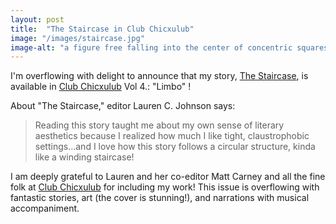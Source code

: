 ```yaml
---
layout: post
title:  "The Staircase in Club Chicxulub"
image: "/images/staircase.jpg"
image-alt: "a figure free falling into the center of concentric squares resembling converging staircases"
---
```

I'm overflowing with delight to announce that my story, [The Staircase](https://clubchicxulub.com/club-chicxulub-journal-vol-4-limbo/#elementor-toc__heading-anchor-15), is available in [Club Chicxulub](https://clubchicxulub.com/club-chicxulub-journal-vol-4-limbo/) Vol 4.: "Limbo" !

About "The Staircase," editor Lauren C. Johnson says:
> Reading this story taught me about my own sense of literary aesthetics because I realized how much I like tight, claustrophobic settings...and I love how this story follows a circular structure, kinda like a winding staircase!

I am deeply grateful to Lauren and her co-editor Matt Carney and all the fine folk at [Club Chicxulub](https://clubchicxulub.com/) for including my work!
This issue is overflowing with fantastic stories, art (the cover is stunning!), and narrations with musical accompaniment.